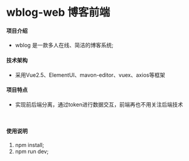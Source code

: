 # wblog-web 博客前端


#### 项目介绍
- wblog 是一款多人在线、简洁的博客系统;

#### 技术架构
- 采用Vue2.5、ElementUI、mavon-editor、vuex、axios等框架


#### 项目特点
- 实现前后端分离，通过token进行数据交互，前端再也不用关注后端技术
<br>

#### 使用说明
1. npm install;
2. npm run dev;


